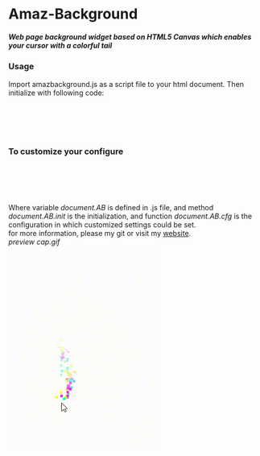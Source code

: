 # Amaz-Background  
##### *Web page background widget based on HTML5 Canvas which enables your cursor with a colorful tail* #####  
### Usage ###
Import amazbackground.js as a script file to your html document. Then initialize with following code:
<pre><code>
<script>
  document.AB.init();   
</script>
</code></pre>
### To customize your configure ###
<pre><code>
<script>    
  let cfg = document.AB.cfg();
  cfg.bgcolor={r:255,g:255,b:255,a:0.1};
  document.AB.init(cfg);   
</script>
</code></pre>
Where variable *document.AB* is defined in .js file, and method *document.AB.init* is the initialization, and function *document.AB.cfg* is the configuration in which customized settings could be set.  
for more information, please my git or visit my [website](http://www.axeswp.cn).  
*preview cap.gif*  
![preview](cap.gif)
